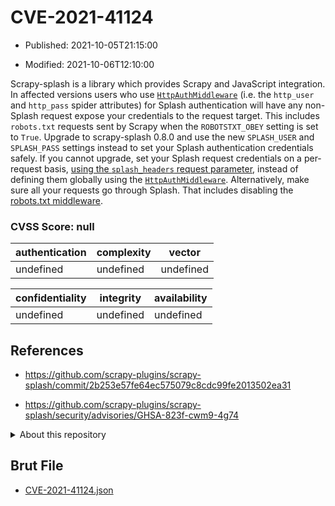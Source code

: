 # CVE-2021-41124

- Published: 2021-10-05T21:15:00

- Modified: 2021-10-06T12:10:00

Scrapy-splash is a library which provides Scrapy and JavaScript integration. In affected versions users who use [`HttpAuthMiddleware`](http://doc.scrapy.org/en/latest/topics/downloader-middleware.html#module-scrapy.downloadermiddlewares.httpauth) (i.e. the `http_user` and `http_pass` spider attributes) for Splash authentication will have any non-Splash request expose your credentials to the request target. This includes `robots.txt` requests sent by Scrapy when the `ROBOTSTXT_OBEY` setting is set to `True`. Upgrade to scrapy-splash 0.8.0 and use the new `SPLASH_USER` and `SPLASH_PASS` settings instead to set your Splash authentication credentials safely. If you cannot upgrade, set your Splash request credentials on a per-request basis, [using the `splash_headers` request parameter](https://github.com/scrapy-plugins/scrapy-splash/tree/0.8.x#http-basic-auth), instead of defining them globally using the [`HttpAuthMiddleware`](http://doc.scrapy.org/en/latest/topics/downloader-middleware.html#module-scrapy.downloadermiddlewares.httpauth). Alternatively, make sure all your requests go through Splash. That includes disabling the [robots.txt middleware](https://docs.scrapy.org/en/latest/topics/downloader-middleware.html#topics-dlmw-robots).

### CVSS Score: **null**

| authentication | complexity | vector |
| --- | --- | --- |
| undefined | undefined | undefined |

| confidentiality | integrity | availability |
| --- | --- | --- |
| undefined | undefined | undefined |

## References

* https://github.com/scrapy-plugins/scrapy-splash/commit/2b253e57fe64ec575079c8cdc99fe2013502ea31

* https://github.com/scrapy-plugins/scrapy-splash/security/advisories/GHSA-823f-cwm9-4g74

<details>
<summary>About this repository</summary> 

  This repository is part of the project [Live Hack CVE](https://github.com/Live-Hack-CVE). Main website can be found [www.live-hack.org](https://www.live-hack.org) 
  
  Made by [Sn0wAlice](https://github.com/Sn0wAlice) for the people that care about security and need to have a feed of the latest CVEs. Hope you enjoy it, don't forget to star the repo and follow me on [Twitter](https://twitter.com/Sn0wAlice) and [Github](https://github.com/Sn0wAlice). And that is my [personnal website](https://www.alice-snow.me/)

  - [Home Page](https://github.com/Live-Hack-CVE)
  - [Framework](https://github.com/Live-Hack-CVE/cve-framework)
  - [CVE database](https://github.com/Live-Hack-CVE/full_database)
  - [Changelog](https://github.com/Live-Hack-CVE/Changelog)
</details>

## Brut File

* [CVE-2021-41124.json](https://raw.githubusercontent.com/Live-Hack-CVE/full_database/main/cves/2021/CVE-2021-41124.json)

